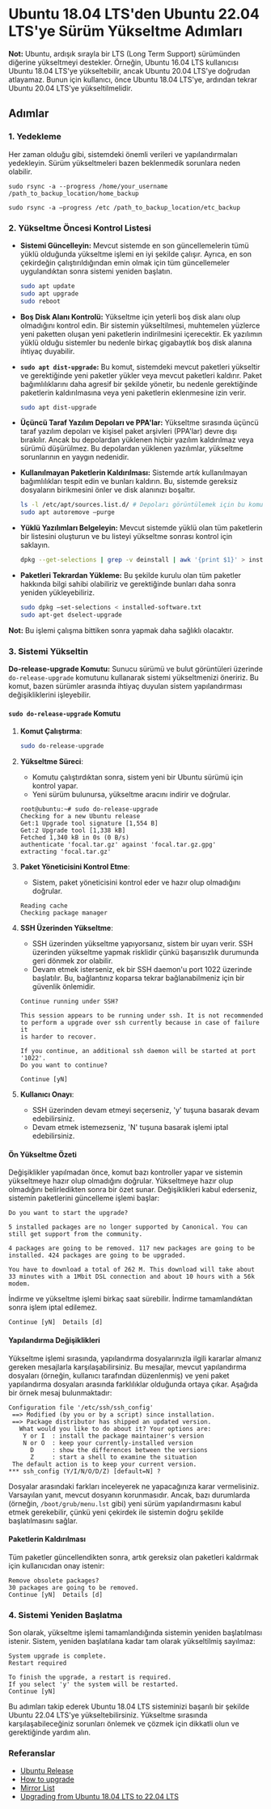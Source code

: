 # Ubuntu 18.04 LTS'den Ubuntu 22.04 LTS'ye Sürüm Yükseltme Adımları

**Not:** Ubuntu, ardışık sırayla bir LTS (Long Term Support) sürümünden diğerine yükseltmeyi destekler. Örneğin, Ubuntu 16.04 LTS kullanıcısı Ubuntu 18.04 LTS'ye yükseltebilir, ancak Ubuntu 20.04 LTS'ye doğrudan atlayamaz. Bunun için kullanıcı, önce Ubuntu 18.04 LTS'ye, ardından tekrar Ubuntu 20.04 LTS'ye yükseltilmelidir.

## Adımlar

### 1. Yedekleme

Her zaman olduğu gibi, sistemdeki önemli verileri ve yapılandırmaları yedekleyin. Sürüm yükseltmeleri bazen beklenmedik sorunlara neden olabilir.

`sudo rsync -a --progress /home/your_username /path_to_backup_location/home_backup`

`sudo rsync -a –progress /etc /path_to_backup_location/etc_backup`

### 2. Yükseltme Öncesi Kontrol Listesi

- **Sistemi Güncelleyin:** Mevcut sistemde en son güncellemelerin tümü yüklü olduğunda yükseltme işlemi en iyi şekilde çalışır. Ayrıca, en son çekirdeğin çalıştırıldığından emin olmak için tüm güncellemeler uygulandıktan sonra sistemi yeniden başlatın.

  ```bash
  sudo apt update
  sudo apt upgrade
  sudo reboot
  ```

- **Boş Disk Alanı Kontrolü:** Yükseltme için yeterli boş disk alanı olup olmadığını kontrol edin. Bir sistemin yükseltilmesi, muhtemelen yüzlerce yeni paketten oluşan yeni paketlerin indirilmesini içerecektir. Ek yazılımın yüklü olduğu sistemler bu nedenle birkaç gigabaytlık boş disk alanına ihtiyaç duyabilir.

- **`sudo apt dist-upgrade`:** Bu komut, sistemdeki mevcut paketleri yükseltir ve gerektiğinde yeni paketler yükler veya mevcut paketleri kaldırır. Paket bağımlılıklarını daha agresif bir şekilde yönetir, bu nedenle gerektiğinde paketlerin kaldırılmasına veya yeni paketlerin eklenmesine izin verir.

  ```bash
  sudo apt dist-upgrade
  ```

- **Üçüncü Taraf Yazılım Depoları ve PPA'lar:** Yükseltme sırasında üçüncü taraf yazılım depoları ve kişisel paket arşivleri (PPA'lar) devre dışı bırakılır. Ancak bu depolardan yüklenen hiçbir yazılım kaldırılmaz veya sürümü düşürülmez. Bu depolardan yüklenen yazılımlar, yükseltme sorunlarının en yaygın nedenidir.

- **Kullanılmayan Paketlerin Kaldırılması:** Sistemde artık kullanılmayan bağımlılıkları tespit edin ve bunları kaldırın. Bu, sistemde gereksiz dosyaların birikmesini önler ve disk alanınızı boşaltır.

  ```bash
  ls -l /etc/apt/sources.list.d/ # Depoları görüntülemek için bu komutu çalıştırabilirsiniz
  sudo apt autoremove –purge
  ```

- **Yüklü Yazılımları Belgeleyin:** Mevcut sistemde yüklü olan tüm paketlerin bir listesini oluşturun ve bu listeyi yükseltme sonrası kontrol için saklayın.

  ```bash
  dpkg --get-selections | grep -v deinstall | awk '{print $1}' > installed-software.txt
  ```

- **Paketleri Tekrardan Yükleme:** Bu şekilde kurulu olan tüm paketler hakkında bilgi sahibi olabiliriz ve gerektiğinde bunları daha sonra yeniden yükleyebiliriz.

    ```bash
    sudo dpkg –set-selections < installed-software.txt
    sudo apt-get dselect-upgrade
    ```

**Not:** Bu işlemi çalışma bittiken sonra yapmak daha sağlıklı olacaktır.

### 3. Sistemi Yükseltin

**Do-release-upgrade Komutu:** Sunucu sürümü ve bulut görüntüleri üzerinde `do-release-upgrade` komutunu kullanarak sistemi yükseltmenizi öneririz. Bu komut, bazen sürümler arasında ihtiyaç duyulan sistem yapılandırması değişikliklerini işleyebilir.

#### `sudo do-release-upgrade` Komutu

1. **Komut Çalıştırma**:

   ```bash
   sudo do-release-upgrade
   ```

2. **Yükseltme Süreci**:
   - Komutu çalıştırdıktan sonra, sistem yeni bir Ubuntu sürümü için kontrol yapar.
   - Yeni sürüm bulunursa, yükseltme aracını indirir ve doğrular.

   ```plaintext
   root@ubuntu:~# sudo do-release-upgrade
   Checking for a new Ubuntu release
   Get:1 Upgrade tool signature [1,554 B]
   Get:2 Upgrade tool [1,338 kB]
   Fetched 1,340 kB in 0s (0 B/s)
   authenticate 'focal.tar.gz' against 'focal.tar.gz.gpg'
   extracting 'focal.tar.gz'
   ```

3. **Paket Yöneticisini Kontrol Etme**:
   - Sistem, paket yöneticisini kontrol eder ve hazır olup olmadığını doğrular.

   ```plaintext
   Reading cache
   Checking package manager
   ```

4. **SSH Üzerinden Yükseltme**:
   - SSH üzerinden yükseltme yapıyorsanız, sistem bir uyarı verir. SSH üzerinden yükseltme yapmak risklidir çünkü başarısızlık durumunda geri dönmek zor olabilir.
   - Devam etmek isterseniz, ek bir SSH daemon'u port 1022 üzerinde başlatılır. Bu, bağlantınız koparsa tekrar bağlanabilmeniz için bir güvenlik önlemidir.

   ```plaintext
   Continue running under SSH?

   This session appears to be running under ssh. It is not recommended
   to perform a upgrade over ssh currently because in case of failure it
   is harder to recover.

   If you continue, an additional ssh daemon will be started at port
   '1022'.
   Do you want to continue?

   Continue [yN]
   ```

5. **Kullanıcı Onayı**:
   - SSH üzerinden devam etmeyi seçerseniz, 'y' tuşuna basarak devam edebilirsiniz.
   - Devam etmek istemezseniz, 'N' tuşuna basarak işlemi iptal edebilirsiniz.

#### Ön Yükseltme Özeti

Değişiklikler yapılmadan önce, komut bazı kontroller yapar ve sistemin yükseltmeye hazır olup olmadığını doğrular. Yükseltmeye hazır olup olmadığını belirledikten sonra bir özet sunar. Değişiklikleri kabul ederseniz, sistemin paketlerini güncelleme işlemi başlar:

```plaintext
Do you want to start the upgrade?  

5 installed packages are no longer supported by Canonical. You can  
still get support from the community.  

4 packages are going to be removed. 117 new packages are going to be  
installed. 424 packages are going to be upgraded.  

You have to download a total of 262 M. This download will take about  
33 minutes with a 1Mbit DSL connection and about 10 hours with a 56k  
modem.  
```

İndirme ve yükseltme işlemi birkaç saat sürebilir. İndirme tamamlandıktan sonra işlem iptal edilemez.

```plaintext
Continue [yN]  Details [d]
```

#### Yapılandırma Değişiklikleri

Yükseltme işlemi sırasında, yapılandırma dosyalarınızla ilgili kararlar almanız gereken mesajlarla karşılaşabilirsiniz. Bu mesajlar, mevcut yapılandırma dosyaları (örneğin, kullanıcı tarafından düzenlenmiş) ve yeni paket yapılandırma dosyaları arasında farklılıklar olduğunda ortaya çıkar. Aşağıda bir örnek mesaj bulunmaktadır:

```plaintext
Configuration file '/etc/ssh/ssh_config'
 ==> Modified (by you or by a script) since installation.
 ==> Package distributor has shipped an updated version.
   What would you like to do about it? Your options are:
    Y or I  : install the package maintainer's version
    N or O  : keep your currently-installed version
      D     : show the differences between the versions
      Z     : start a shell to examine the situation
 The default action is to keep your current version.
*** ssh_config (Y/I/N/O/D/Z) [default=N] ?
```

Dosyalar arasındaki farkları inceleyerek ne yapacağınıza karar vermelisiniz. Varsayılan yanıt, mevcut dosyanın korunmasıdır. Ancak, bazı durumlarda (örneğin, `/boot/grub/menu.lst` gibi) yeni sürüm yapılandırmasını kabul etmek gerekebilir, çünkü yeni çekirdek ile sistemin doğru şekilde başlatılmasını sağlar.

#### Paketlerin Kaldırılması

Tüm paketler güncellendikten sonra, artık gereksiz olan paketleri kaldırmak için kullanıcıdan onay istenir:

```plaintext
Remove obsolete packages?  
30 packages are going to be removed.
Continue [yN]  Details [d]
```

### 4. Sistemi Yeniden Başlatma

Son olarak, yükseltme işlemi tamamlandığında sistemin yeniden başlatılması istenir. Sistem, yeniden başlatılana kadar tam olarak yükseltilmiş sayılmaz:

```plaintext
System upgrade is complete.
Restart required

To finish the upgrade, a restart is required.
If you select 'y' the system will be restarted.
Continue [yN]
```

Bu adımları takip ederek Ubuntu 18.04 LTS sisteminizi başarılı bir şekilde Ubuntu 22.04 LTS'ye yükseltebilirsiniz. Yükseltme sırasında karşılaşabileceğiniz sorunları önlemek ve çözmek için dikkatli olun ve gerektiğinde yardım alın.

### Referanslar

- [Ubuntu Release](https://github.com/canonical/subiquity/releases)
- [How to upgrade](https://ubuntu.com/server/docs/how-to-upgrade-your-release)
- [Mirror List](http://tr.archive.ubuntu.com/ubuntu)
- [Upgrading from Ubuntu 18.04 LTS to 22.04 LTS](https://medium.com/@BabajideKale/upgrading-from-ubuntu-18-04-lts-to-22-04-lts-adf5f4a54ffa)
